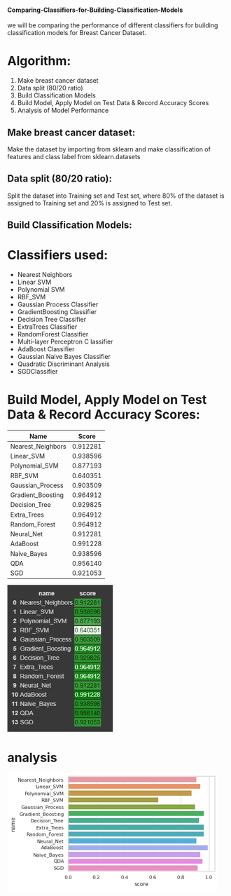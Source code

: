 #### Comparing-Classifiers-for-Building-Classification-Models
we will be comparing the performance of different classifiers for building classification models for Breast Cancer Dataset.

# Algorithm:
1. Make breast cancer dataset
2. Data split (80/20 ratio)
3. Build Classification Models
4. Build Model, Apply Model on Test Data & Record Accuracy Scores
5. Analysis of Model Performance

## Make breast cancer dataset:
Make the dataset by importing from sklearn and make classification of features and class label from sklearn.datasets

## Data split (80/20 ratio):
Split the dataset into Training set and Test set, where 80% of the dataset is assigned to Training set and 20% is assigned to Test set.

## Build Classification Models:

# Classifiers used:
- Nearest Neighbors
- Linear SVM
- Polynomial SVM
- RBF_SVM
- Gaussian Process Classifier
- GradientBoosting Classifier
- Decision Tree Classifier
- ExtraTrees Classifier
- RandomForest Classifier
- Multi-layer Perceptron C lassifier
- AdaBoost Classifier
- Gaussian Naive Bayes Classifier
- Quadratic Discriminant Analysis
- SGDClassifier

# Build Model, Apply Model on Test Data & Record Accuracy Scores:

| Name        | Score       |
| ----------- | ----------- |
| Nearest_Neighbors      | 0.912281       |
| Linear_SVM | 0.938596        |
| Polynomial_SVM | 0.877193        |
| RBF_SVM | 0.640351        |
| Gaussian_Process | 0.903509        |
| Gradient_Boosting | 0.964912        |
| Decision_Tree | 0.929825        |
| Extra_Trees | 0.964912        |
| Random_Forest | 0.964912        |
| Neural_Net | 0.912281        |
| AdaBoost | 0.991228        |
| Naive_Bayes | 0.938596        |
| QDA | 0.956140        |
| SGD | 0.921053        |

![](https://github.com/Subramaniam-dot/Comparing-Classifiers-for-Building-Classification-Models/blob/master/imag1.JPG?raw=true)


# analysis
![](https://github.com/Subramaniam-dot/Comparing-Classifiers-for-Building-Classification-Models/blob/master/imag2.png?raw=true)
